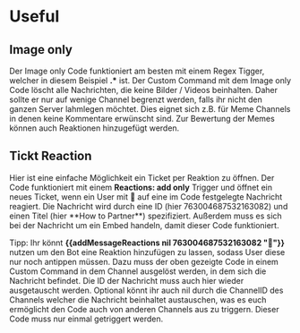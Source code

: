 <h1>Useful</h1>
<h2>Image only</h2>
Der Image only Code funktioniert am besten mit einem Regex Tigger, welcher in diesem Beispiel <b>.*</b> ist. 
Der Custom Command mit dem Image only Code löscht alle Nachrichten, die keine Bilder / Videos beinhalten. Daher sollte er nur auf wenige Channel begrenzt werden, falls ihr nicht den ganzen Server lahmlegen möchtet. Dies eignet sich z.B. für Meme Channels in denen keine Kommentare erwünscht sind. Zur Bewertung der Memes können auch Reaktionen hinzugefügt werden.

<h2>Tickt Reaction</h2>
Hier ist eine einfache Möglichkeit ein Ticket per Reaktion zu öffnen. 
Der Code funktioniert mit einem <b>Reactions: add only</b> Trigger und öffnet ein neues Ticket, wenn ein User mit 📩 auf eine im Code festgelegte Nachricht reagiert.
Die Nachricht wird durch eine ID (hier 763004687532163082) und einen Titel (hier **How to Partner**) spezifiziert. Außerdem muss es sich bei der Nachricht um ein Embed handeln, damit dieser Code funktioniert. 

Tipp:
Ihr könnt <b>{{addMessageReactions nil 763004687532163082 "📩"}}</b> nutzen um den Bot eine Reaktion hinzufügen zu lassen, sodass User diese nur noch antippen müssen.
Dazu muss der oben gezeigte Code in einem Custom Command in dem Channel ausgelöst werden, in dem sich die Nachricht befindet. Die ID der Nachricht muss auch hier wieder ausgetauscht werden. Optional könnt ihr auch nil durch die ChannelID des Channels welcher die Nachricht beinhaltet austauschen, was es euch ermöglicht den Code auch von anderen Channels aus zu triggern. Dieser Code muss nur einmal getriggert werden.